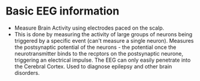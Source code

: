 # Basic EEG information
- Measure Brain Activity using electrodes paced on the scalp.
- This is done by measuring the activity of large groups of neurons being triggered by a specific event (can't measure a single neuron).
Measures the postsynaptic potential of the neurons - the potential once the neurotransmitter binds to the recptors on the postsynaptic neurone, triggering an electrical impulse. The EEG can only easily penetrate into the Cerebral Cortex.
Used to diagnose epilepsy and other brain disorders.
